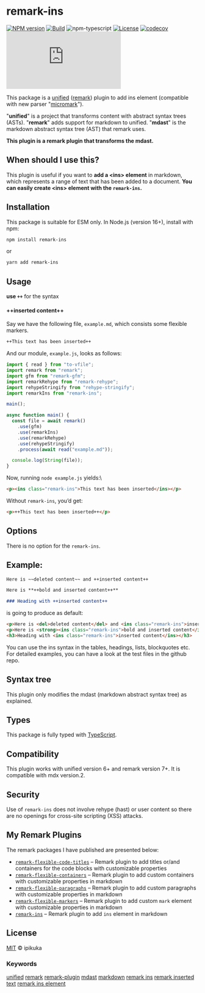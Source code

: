 # remark-ins

[![NPM version][npm-image]][npm-url]
[![Build][github-build]][github-build-url]
![npm-typescript]
[![License][github-license]][github-license-url]
[![codecov](https://codecov.io/gh/ipikuka/remark-ins/graph/badge.svg?token=G4IHZFTC8A)](https://codecov.io/gh/ipikuka/remark-ins)
[![type-coverage](https://img.shields.io/badge/dynamic/json.svg?label=type-coverage&prefix=%E2%89%A5&suffix=%&query=$.typeCoverage.atLeast&uri=https%3A%2F%2Fraw.githubusercontent.com%2Fipikuka%2Fremark-inss%2Fmaster%2Fpackage.json)](https://github.com/ipikuka/remark-ins)

This package is a [unified][unified] ([remark][remark]) plugin to add ins element (compatible with new parser "[micromark][micromark]").

"**unified**" is a project that transforms content with abstract syntax trees (ASTs). "**remark**" adds support for markdown to unified. "**mdast**" is the markdown abstract syntax tree (AST) that remark uses.

**This plugin is a remark plugin that transforms the mdast.**

## When should I use this?

This plugin is useful if you want to **add a \<ins\> element** in markdown, which represents a range of text that has been added to a document. **You can easily create \<ins\> element with the `remark-ins`.**

## Installation

This package is suitable for ESM only. In Node.js (version 16+), install with npm:

```bash
npm install remark-ins
```

or

```bash
yarn add remark-ins
```

## Usage

**use `++`** for the syntax

#### ++inserted content++

Say we have the following file, `example.md`, which consists some flexible markers.

```markdown
++This text has been inserted++
```

And our module, `example.js`, looks as follows:

```javascript
import { read } from "to-vfile";
import remark from "remark";
import gfm from "remark-gfm";
import remarkRehype from "remark-rehype";
import rehypeStringify from "rehype-stringify";
import remarkIns from "remark-ins";

main();

async function main() {
  const file = await remark()
    .use(gfm)
    .use(remarkIns)
    .use(remarkRehype)
    .use(rehypeStringify)
    .process(await read("example.md"));

  console.log(String(file));
}
```

Now, running `node example.js` yields:\

```html
<p><ins class="remark-ins">This text has been inserted</ins></p>
```

Without `remark-ins`, you’d get:

```html
<p>++This text has been inserted++</p>
```

## Options

There is no option for the `remark-ins`.

## Example:

```markdown
Here is ~~deleted content~~ and ++inserted content++

Here is **++bold and inserted content++**

### Heading with ++inserted content++
```
is going to produce as default:

```html
<p>Here is <del>deleted content</del> and <ins class="remark-ins">inserted content</ins></p>
<p>Here is <strong><ins class="remark-ins">bold and inserted content</ins></strong></p>
<h3>Heading with <ins class="remark-ins">inserted content</ins></h3>
```

You can use the ins syntax in the tables, headings, lists, blockquotes etc. For detailed examples, you can have a look at the test files in the github repo.

## Syntax tree

This plugin only modifies the mdast (markdown abstract syntax tree) as explained.

## Types

This package is fully typed with [TypeScript][typeScript].

## Compatibility

This plugin works with unified version 6+ and remark version 7+. It is compatible with mdx version.2.

## Security

Use of `remark-ins` does not involve rehype (hast) or user content so there are no openings for cross-site scripting (XSS) attacks.

## My Remark Plugins

The remark packages I have published are presented below:
+ [`remark-flexible-code-titles`](https://www.npmjs.com/package/remark-flexible-code-titles)
  – Remark plugin to add titles or/and containers for the code blocks with customizable properties
+ [`remark-flexible-containers`](https://www.npmjs.com/package/remark-flexible-containers)
  – Remark plugin to add custom containers with customizable properties in markdown
+ [`remark-flexible-paragraphs`](https://www.npmjs.com/package/remark-flexible-paragraphs)
  – Remark plugin to add custom paragraphs with customizable properties in markdown
+ [`remark-flexible-markers`](https://www.npmjs.com/package/remark-flexible-markers)
  – Remark plugin to add custom `mark` element with customizable properties in markdown
+ [`remark-ins`](https://www.npmjs.com/package/remark-ins)
  – Remark plugin to add `ins` element in markdown

## License

[MIT][license] © ipikuka

### Keywords

[unified][unifiednpm] [remark][remarknpm] [remark-plugin][remarkpluginnpm] [mdast][mdastnpm] [markdown][markdownnpm] [remark ins][remarkInsnpm] [remark inserted text][remarkInsertedTextnpm] [remark ins element][remarkInsElementnpm]

[unified]: https://github.com/unifiedjs/unified
[unifiednpm]: https://www.npmjs.com/search?q=keywords:unified
[remark]: https://github.com/remarkjs/remark
[remarknpm]: https://www.npmjs.com/search?q=keywords:remark
[remarkpluginnpm]: https://www.npmjs.com/search?q=keywords:remark%20plugin
[mdast]: https://github.com/syntax-tree/mdast
[mdastnpm]: https://www.npmjs.com/search?q=keywords:mdast
[micromark]: https://github.com/micromark/micromark
[typescript]: https://www.typescriptlang.org/
[license]: https://github.com/ipikuka/remark-ins/blob/main/LICENSE
[markdownnpm]: https://www.npmjs.com/search?q=keywords:markdown
[remarkInsnpm]: https://www.npmjs.com/search?q=keywords:remark%20ins
[remarkInsertedTextnpm]: https://www.npmjs.com/search?q=keywords:remark%20inserted%20text
[remarkInsElementnpm]: https://www.npmjs.com/search?q=keywords:remark%20ins%20element
[npm-url]: https://www.npmjs.com/package/remark-ins
[npm-image]: https://img.shields.io/npm/v/remark-ins
[github-license]: https://img.shields.io/github/license/ipikuka/remark-ins
[github-license-url]: https://github.com/ipikuka/remark-ins/blob/master/LICENSE
[github-build]: https://github.com/ipikuka/remark-ins/actions/workflows/publish.yml/badge.svg
[github-build-url]: https://github.com/ipikuka/remark-ins/actions/workflows/publish.yml
[npm-typescript]: https://img.shields.io/npm/types/remark-ins
